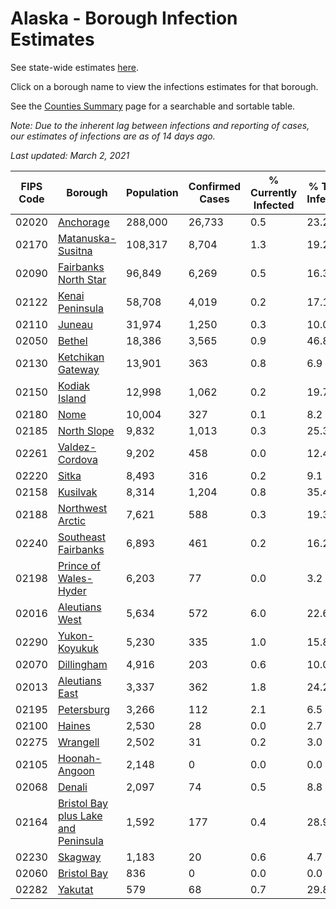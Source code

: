 # Alaska - Borough Infection Estimates

See state-wide estimates [here](/infections/us-ak).

Click on a borough name to view the infections estimates for that borough.

See the [Counties Summary](/infections/summary-counties) page for a searchable and sortable table.

*Note: Due to the inherent lag between infections and reporting of cases, our estimates of infections are as of 14 days ago.*

*Last updated: March 2, 2021*

|   FIPS Code |                                                                    Borough |   Population |   Confirmed Cases |   % Currently Infected |   % Total Infected |
|-------------|----------------------------------------------------------------------------|--------------|-------------------|------------------------|--------------------|
|       02020 |                                                     [Anchorage](anchorage) |      288,000 |            26,733 |                    0.5 |               23.2 |
|       02170 |                                     [Matanuska-Susitna](matanuska-susitna) |      108,317 |             8,704 |                    1.3 |               19.2 |
|       02090 |                               [Fairbanks North Star](fairbanks-north-star) |       96,849 |             6,269 |                    0.5 |               16.3 |
|       02122 |                                         [Kenai Peninsula](kenai-peninsula) |       58,708 |             4,019 |                    0.2 |               17.1 |
|       02110 |                                                           [Juneau](juneau) |       31,974 |             1,250 |                    0.3 |               10.0 |
|       02050 |                                                           [Bethel](bethel) |       18,386 |             3,565 |                    0.9 |               46.8 |
|       02130 |                                     [Ketchikan Gateway](ketchikan-gateway) |       13,901 |               363 |                    0.8 |                6.9 |
|       02150 |                                             [Kodiak Island](kodiak-island) |       12,998 |             1,062 |                    0.2 |               19.7 |
|       02180 |                                                               [Nome](nome) |       10,004 |               327 |                    0.1 |                8.2 |
|       02185 |                                                 [North Slope](north-slope) |        9,832 |             1,013 |                    0.3 |               25.3 |
|       02261 |                                           [Valdez-Cordova](valdez-cordova) |        9,202 |               458 |                    0.0 |               12.4 |
|       02220 |                                                             [Sitka](sitka) |        8,493 |               316 |                    0.2 |                9.1 |
|       02158 |                                                       [Kusilvak](kusilvak) |        8,314 |             1,204 |                    0.8 |               35.4 |
|       02188 |                                       [Northwest Arctic](northwest-arctic) |        7,621 |               588 |                    0.3 |               19.3 |
|       02240 |                                 [Southeast Fairbanks](southeast-fairbanks) |        6,893 |               461 |                    0.2 |               16.2 |
|       02198 |                             [Prince of Wales-Hyder](prince-of-wales-hyder) |        6,203 |                77 |                    0.0 |                3.2 |
|       02016 |                                           [Aleutians West](aleutians-west) |        5,634 |               572 |                    6.0 |               22.6 |
|       02290 |                                             [Yukon-Koyukuk](yukon-koyukuk) |        5,230 |               335 |                    1.0 |               15.8 |
|       02070 |                                                   [Dillingham](dillingham) |        4,916 |               203 |                    0.6 |               10.0 |
|       02013 |                                           [Aleutians East](aleutians-east) |        3,337 |               362 |                    1.8 |               24.2 |
|       02195 |                                                   [Petersburg](petersburg) |        3,266 |               112 |                    2.1 |                6.5 |
|       02100 |                                                           [Haines](haines) |        2,530 |                28 |                    0.0 |                2.7 |
|       02275 |                                                       [Wrangell](wrangell) |        2,502 |                31 |                    0.2 |                3.0 |
|       02105 |                                             [Hoonah-Angoon](hoonah-angoon) |        2,148 |                 0 |                    0.0 |                0.0 |
|       02068 |                                                           [Denali](denali) |        2,097 |                74 |                    0.5 |                8.8 |
|       02164 | [Bristol Bay plus Lake and Peninsula](bristol-bay-plus-lake-and-peninsula) |        1,592 |               177 |                    0.4 |               28.9 |
|       02230 |                                                         [Skagway](skagway) |        1,183 |                20 |                    0.6 |                4.7 |
|       02060 |                                                 [Bristol Bay](bristol-bay) |          836 |                 0 |                    0.0 |                0.0 |
|       02282 |                                                         [Yakutat](yakutat) |          579 |                68 |                    0.7 |               29.8 |